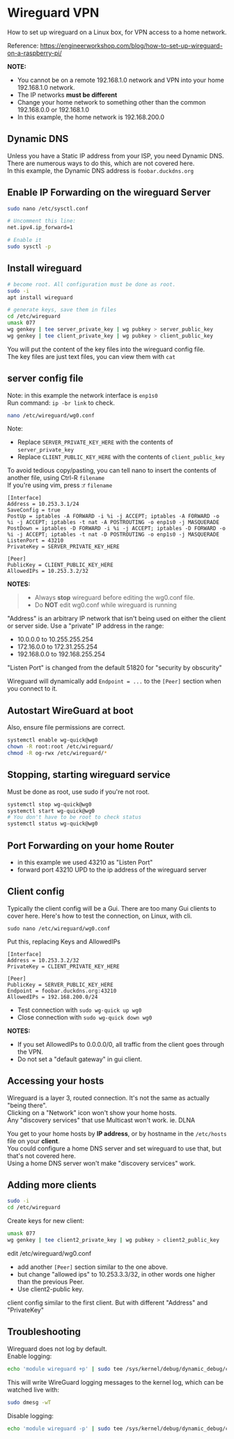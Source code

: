 # Wireguard VPN
How to set up wireguard on a Linux box, for VPN access to a home network.

Reference: https://engineerworkshop.com/blog/how-to-set-up-wireguard-on-a-raspberry-pi/

**NOTE:**  
- You cannot be on a remote 192.168.1.0 network and VPN into your home 192.168.1.0 network.
- The IP networks **must be different**
- Change your home network to something other than the common 192.168.0.0 or 192.168.1.0  
- In this example, the home network is 192.168.200.0


## Dynamic DNS
Unless you have a Static IP address from your ISP, you need Dynamic DNS.  
There are numerous ways to do this, which are not covered here.  
In this example, the Dynamic DNS address is `foobar.duckdns.org`

## Enable IP Forwarding on the wireguard Server
```bash
sudo nano /etc/sysctl.conf

# Uncomment this line:
net.ipv4.ip_forward=1

# Enable it
sudo sysctl -p
```

## Install wireguard

```bash
# become root. All configuration must be done as root.
sudo -i
apt install wireguard

# generate keys, save them in files
cd /etc/wireguard
umask 077
wg genkey | tee server_private_key | wg pubkey > server_public_key
wg genkey | tee client_private_key | wg pubkey > client_public_key
```

You will put the content of the key files into the wireguard config file.  
The key files are just text files, you can view them with `cat`

## server config file
Note: in this example the network interface is `enp1s0`  
Run command: `ip -br link` to check.  

```bash
nano /etc/wireguard/wg0.conf
```
Note:
- Replace `SERVER_PRIVATE_KEY_HERE` with the contents of `server_private_key`
- Replace `CLIENT_PUBLIC_KEY_HERE` with the contents of `client_public_key`

To avoid tedious copy/pasting, you can tell nano to insert the contents of another file, using Ctrl-R `filename`  
If you're using vim,  press :r `filename`

```
[Interface]
Address = 10.253.3.1/24
SaveConfig = true
PostUp = iptables -A FORWARD -i %i -j ACCEPT; iptables -A FORWARD -o %i -j ACCEPT; iptables -t nat -A POSTROUTING -o enp1s0 -j MASQUERADE
PostDown = iptables -D FORWARD -i %i -j ACCEPT; iptables -D FORWARD -o %i -j ACCEPT; iptables -t nat -D POSTROUTING -o enp1s0 -j MASQUERADE
ListenPort = 43210
PrivateKey = SERVER_PRIVATE_KEY_HERE

[Peer]
PublicKey = CLIENT_PUBLIC_KEY_HERE
AllowedIPs = 10.253.3.2/32
```

**NOTES:**  
> - Always **stop** wireguard before editing the wg0.conf file.
> - Do **NOT** edit wg0.conf while wireguard is running

"Address" is an arbitrary IP network that isn't being used on either the client or server side. Use a "private" IP address in the range:

- 10.0.0.0 to 10.255.255.254
- 172.16.0.0 to 172.31.255.254
- 192.168.0.0 to 192.168.255.254

"Listen Port" is changed from the default 51820 for "security by obscurity"

Wireguard will dynamically add `Endpoint = ...` to the `[Peer]` section when you connect to it.  

## Autostart WireGuard at boot
Also, ensure file permissions are correct.
```bash
systemctl enable wg-quick@wg0
chown -R root:root /etc/wireguard/
chmod -R og-rwx /etc/wireguard/*
```

## Stopping, starting wireguard service
Must be done as root, use sudo if you're not root.

```bash
systemctl stop wg-quick@wg0
systemctl start wg-quick@wg0
# You don't have to be root to check status
systemctl status wg-quick@wg0
```

## Port Forwarding on your home Router
- in this example we used 43210 as "Listen Port"
- forward port 43210 UPD to the ip address of the wireguard server

## Client config
Typically the client config will be a Gui. There are too many Gui clients to cover here.
Here's how to test the connection, on Linux, with cli.

`sudo nano /etc/wireguard/wg0.conf`

Put this, replacing Keys and AllowedIPs
```
[Interface]
Address = 10.253.3.2/32
PrivateKey = CLIENT_PRIVATE_KEY_HERE

[Peer]
PublicKey = SERVER_PUBLIC_KEY_HERE
Endpoint = foobar.duckdns.org:43210
AllowedIPs = 192.168.200.0/24
```

- Test connection with `sudo wg-quick up wg0`
- Close connection with `sudo wg-quick down wg0`

**NOTES:**
- If you set AllowedIPs to 0.0.0.0/0, all traffic from the client goes through the VPN.
- Do not set a "default gateway" in gui client.

## Accessing your hosts
Wireguard is a layer 3, routed connection. It's not the same as actually "being there".  
Clicking on a "Network" icon won't show your home hosts.  
Any "discovery services" that use Multicast won't work. ie. DLNA

You get to your home hosts by **IP address**, or by hostname in the `/etc/hosts` file on your **client**.  
You could configure a home DNS server and set wireguard to use that, but that's not covered here.  
Using a home DNS server won't make "discovery services" work.

## Adding more clients
```bash
sudo -i
cd /etc/wireguard
```

Create keys for new client:
```bash
umask 077
wg genkey | tee client2_private_key | wg pubkey > client2_public_key
```

edit /etc/wireguard/wg0.conf

- add another `[Peer]` section similar to the one above.
- but change "allowed ips" to 10.253.3.3/32, in other words one higher than the previous Peer.
- Use client2-public key.

client config similar to the first client. But with different "Address" and "PrivateKey"

## Troubleshooting
Wireguard does not log by default.  
Enable logging:
```bash
echo 'module wireguard +p' | sudo tee /sys/kernel/debug/dynamic_debug/control
```
This will write WireGuard logging messages to the kernel log, which can be watched live with:
```bash
sudo dmesg -wT
```
Disable logging:
```bash
echo 'module wireguard -p' | sudo tee /sys/kernel/debug/dynamic_debug/control
```
